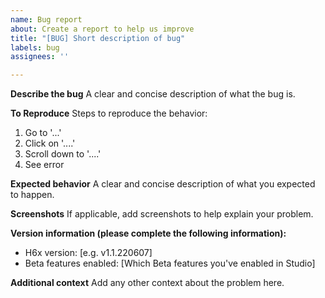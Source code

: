 ```yaml
---
name: Bug report
about: Create a report to help us improve
title: "[BUG] Short description of bug"
labels: bug
assignees: ''

---
```


**Describe the bug**
A clear and concise description of what the bug is.

**To Reproduce**
Steps to reproduce the behavior:
1. Go to '...'
2. Click on '....'
3. Scroll down to '....'
4. See error

**Expected behavior**
A clear and concise description of what you expected to happen.

**Screenshots**
If applicable, add screenshots to help explain your problem.

**Version information (please complete the following information):**
 - H6x version: [e.g. v1.1.220607]
 - Beta features enabled: [Which Beta features you've enabled in Studio]

**Additional context**
Add any other context about the problem here.

